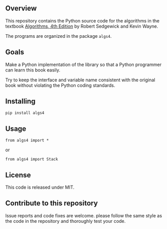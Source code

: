 ## Overview

This repository contains the Python source code for the algorithms in the textbook
<a href = "http://amzn.to/13VNJi7">Algorithms, 4th Edition</a> by Robert Sedgewick and Kevin Wayne.

The programs are organized in the package <code>algs4</code>.

## Goals

Make a Python implementation of the library so that a Python programmer can learn this book easily.

Try to keep the interface and variable name consistent with the original book without violating the Python coding standards.

## Installing

`pip install algs4`

## Usage

`from algs4 import *`

or

`from algs4 import Stack`

## License

This code is released under MIT.

## Contribute to this repository

Issue reports and code fixes are welcome. please follow the same style as the code in the repository and thoroughly test your
code.
